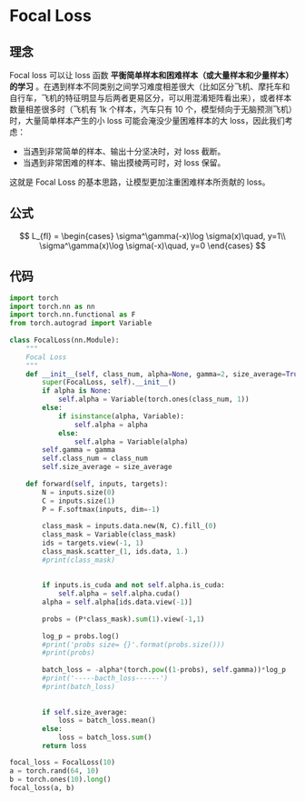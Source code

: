 # Focal Loss

## 理念

Focal loss 可以让 loss 函数 **平衡简单样本和困难样本（或大量样本和少量样本）的学习** 。在遇到样本不同类别之间学习难度相差很大（比如区分飞机、摩托车和自行车，飞机的特征明显与后两者更易区分，可以用混淆矩阵看出来），或者样本数量相差很多时（飞机有 1k 个样本，汽车只有 10 个，模型倾向于无脑预测飞机）时，大量简单样本产生的小 loss 可能会淹没少量困难样本的大 loss，因此我们考虑：

- 当遇到非常简单的样本、输出十分坚决时，对 loss 截断。
- 当遇到非常困难的样本、输出摸棱两可时，对 loss 保留。

这就是 Focal Loss 的基本思路，让模型更加注重困难样本所贡献的 loss。

## 公式

$$
L_{fl} = 
\begin{cases}
\sigma^\gamma(-x)\log \sigma(x)\quad, y=1\\
\sigma^\gamma(x)\log \sigma(-x)\quad, y=0
\end{cases}
$$


## 代码

```python
import torch
import torch.nn as nn
import torch.nn.functional as F
from torch.autograd import Variable
 
class FocalLoss(nn.Module):
 	"""
 	Focal Loss
 	"""
    def __init__(self, class_num, alpha=None, gamma=2, size_average=True):
        super(FocalLoss, self).__init__()
        if alpha is None:
            self.alpha = Variable(torch.ones(class_num, 1))
        else:
            if isinstance(alpha, Variable):
                self.alpha = alpha
            else:
                self.alpha = Variable(alpha)
        self.gamma = gamma
        self.class_num = class_num
        self.size_average = size_average
 
    def forward(self, inputs, targets):
        N = inputs.size(0)
        C = inputs.size(1)
        P = F.softmax(inputs, dim=-1)
 
        class_mask = inputs.data.new(N, C).fill_(0)
        class_mask = Variable(class_mask)
        ids = targets.view(-1, 1)
        class_mask.scatter_(1, ids.data, 1.)
        #print(class_mask)
 
 
        if inputs.is_cuda and not self.alpha.is_cuda:
            self.alpha = self.alpha.cuda()
        alpha = self.alpha[ids.data.view(-1)]
 
        probs = (P*class_mask).sum(1).view(-1,1)
 
        log_p = probs.log()
        #print('probs size= {}'.format(probs.size()))
        #print(probs)
 
        batch_loss = -alpha*(torch.pow((1-probs), self.gamma))*log_p 
        #print('-----bacth_loss------')
        #print(batch_loss)
 
 
        if self.size_average:
            loss = batch_loss.mean()
        else:
            loss = batch_loss.sum()
        return loss
```

```python
focal_loss = FocalLoss(10)
a = torch.rand(64, 10)
b = torch.ones(10).long()
focal_loss(a, b)
```

